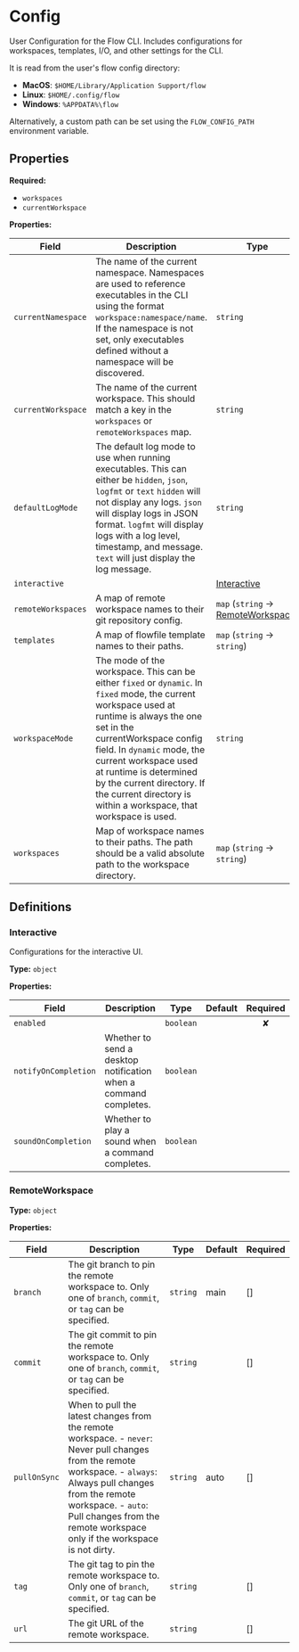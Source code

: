 [comment]: # (Documentation autogenerated by docsgen. Do not edit directly.)

# Config

User Configuration for the Flow CLI.
Includes configurations for workspaces, templates, I/O, and other settings for the CLI.

It is read from the user's flow config directory:
- **MacOS**: `$HOME/Library/Application Support/flow`
- **Linux**: `$HOME/.config/flow`
- **Windows**: `%APPDATA%\flow`

Alternatively, a custom path can be set using the `FLOW_CONFIG_PATH` environment variable.


## Properties

**Required:**
- `workspaces`
- `currentWorkspace`

**Properties:**

| Field | Description | Type | Default | Required |
| ----- | ----------- | ---- | ------- | :--------: |
| `currentNamespace` | The name of the current namespace.  Namespaces are used to reference executables in the CLI using the format `workspace:namespace/name`. If the namespace is not set, only executables defined without a namespace will be discovered.  | `string` |  |  |
| `currentWorkspace` | The name of the current workspace. This should match a key in the `workspaces` or `remoteWorkspaces` map. | `string` |  |  |
| `defaultLogMode` | The default log mode to use when running executables. This can either be `hidden`, `json`, `logfmt` or `text`  `hidden` will not display any logs. `json` will display logs in JSON format. `logfmt` will display logs with a log level, timestamp, and message. `text` will just display the log message.  | `string` | logfmt |  |
| `interactive` |  | [Interactive](#Interactive) | <no value> |  |
| `remoteWorkspaces` | A map of remote workspace names to their git repository config. | `map` (`string` -> [RemoteWorkspace](#RemoteWorkspace)) | map[] | [] |
| `templates` | A map of flowfile template names to their paths. | `map` (`string` -> `string`) | map[] |  |
| `workspaceMode` | The mode of the workspace. This can be either `fixed` or `dynamic`. In `fixed` mode, the current workspace used at runtime is always the one set in the currentWorkspace config field. In `dynamic` mode, the current workspace used at runtime is determined by the current directory. If the current directory is within a workspace, that workspace is used.  | `string` | dynamic |  |
| `workspaces` | Map of workspace names to their paths. The path should be a valid absolute path to the workspace directory.  | `map` (`string` -> `string`) | <no value> |  |


## Definitions

### Interactive

Configurations for the interactive UI.

**Type:** `object`



**Properties:**

| Field | Description | Type | Default | Required |
| ----- | ----------- | ---- | ------- | :--------: |
| `enabled` |  | `boolean` | <no value> | ✘ |
| `notifyOnCompletion` | Whether to send a desktop notification when a command completes. | `boolean` | <no value> |  |
| `soundOnCompletion` | Whether to play a sound when a command completes. | `boolean` | <no value> |  |

### RemoteWorkspace



**Type:** `object`



**Properties:**

| Field | Description | Type | Default | Required |
| ----- | ----------- | ---- | ------- | -------- |
| `branch` | The git branch to pin the remote workspace to. Only one of `branch`, `commit`, or `tag` can be specified.  | `string` | main | [] |
| `commit` | The git commit to pin the remote workspace to. Only one of `branch`, `commit`, or `tag` can be specified.  | `string` |  | [] |
| `pullOnSync` | When to pull the latest changes from the remote workspace. - `never`: Never pull changes from the remote workspace. - `always`: Always pull changes from the remote workspace. - `auto`: Pull changes from the remote workspace only if the workspace is not dirty.  | `string` | auto | [] |
| `tag` | The git tag to pin the remote workspace to. Only one of `branch`, `commit`, or `tag` can be specified.  | `string` |  | [] |
| `url` | The git URL of the remote workspace. | `string` | <no value> | [] |


